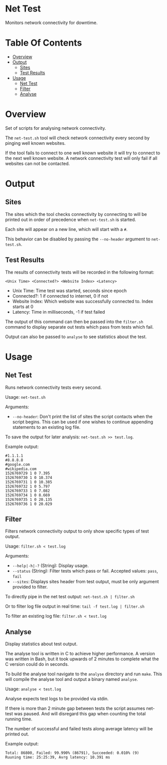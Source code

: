 # Net Test
Monitors network connectivity for downtime.

# Table Of Contents
- [Overview](#overview)
- [Output](#output)
	- [Sites](#sites)
	- [Test Results](#test-results)
- [Usage](#usage)
	- [Net Test](#net-test)
	- [Filter](#filter)
	- [Analyse](#analyse)

# Overview
Set of scripts for analysing network connectivity.  

The `net-test.sh` tool will check network connectivity every second by 
pinging well known websites.  

If the tool fails to connect to one well known website it will try to connect 
to the next well known website. A network connectivity test will only fail if 
all websites can not be contacted.

# Output
## Sites
The sites which the tool checks connectivity by connecting to will be printed 
out in order of precedence when `net-test.sh` is started.

Each site will appear on a new line, which will start with a `#`.  

This behavior can be disabled by passing the `--no-header` argument to 
`net-test.sh`.

## Test Results
The results of connectivity tests will be recorded in the following format:

```
<Unix Time> <Connected?> <Website Index> <Latency>
```

- Unix Time: Time test was started, seconds since epoch
- Connected?: 1 if connected to internet, 0 if not
- Website Index: Which website was successfully connected to. Index starts at 0
- Latency: Time in milliseconds, -1 if test failed

The output of this command can then be passed into the `filter.sh` command to 
display separate out tests which pass from tests which fail.  

Output can also be passed to `analyse` to see statistics about the test.

# Usage
## Net Test
Runs network connectivity tests every second.  

Usage: `net-test.sh`  

Arguments:

- `--no-header`: Don't print the list of sites the script contacts when the 
	        script begins. This can be used if one wishes to continue 
		appending statements to an existing log file.

To save the output for later analysis: `net-test.sh >> test.log`.  

Example output:

```
#1.1.1.1
#8.8.8.8
#google.com
#wikipedia.com
1526769729 1 0 7.395
1526769730 1 0 10.374
1526769731 1 0 10.385
1526769732 1 0 5.797
1526769733 1 0 7.082
1526769734 1 0 8.669
1526769735 1 0 20.135
1526769736 1 0 20.029
```

## Filter
Filters network connectivity output to only show specific types of test output.  

Usage: `filter.sh < test.log`  

Arguments:
- `--help|-h|-?` (String): Display usage.
- `--status` (String): Filter tests which pass or fail. Accepted values: 
                      `pass`, `fail`
- `--sites`: Displays sites header from test output, must be only argument 
	   provided to filter.

To directly pipe in the net test output: `net-test.sh | filter.sh`  

Or to filter log file output in real time: `tail -f test.log | filter.sh`

To filter an existing log file: `filter.sh < test.log`

## Analyse
Display statistics about test output.  

The analyse tool is written in C to achieve higher performance. A version was 
written in Bash, but it took upwards of 2 minutes to complete what the C version 
could do in seconds.  

To build the analyse tool navigate to the `analyse` directory and run `make`. This 
will compile the analyse tool and output a binary named `analyse`.

Usage: `analyse < test.log`  

Analyse expects test logs to be provided via stdin. 

If there is more than 2 minute gap between tests the script assumes net-test was 
paused. And will disregard this gap when counting the total running time.

The number of successful and failed tests along average latency will be printed 
out.  

Example output:

```
Total: 86800, Failed: 99.990% (86791), Succeeded: 0.010% (9)
Ruuning time: 25:25:39, Avrg latency: 10.391 ms
```
